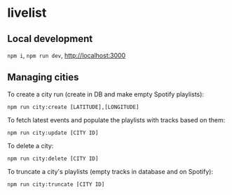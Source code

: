 # livelist

## Local development

`npm i`, `npm run dev`, [http://localhost:3000](http://localhost:3000)

## Managing cities

To create a city run (create in DB and make empty Spotify playlists):

`npm run city:create [LATITUDE],[LONGITUDE]`

To fetch latest events and populate the playlists with tracks based on them:

`npm run city:update [CITY ID]`

To delete a city:

`npm run city:delete [CITY ID]`

To truncate a city's playlists (empty tracks in database and on Spotify):

`npm run city:truncate [CITY ID]`
